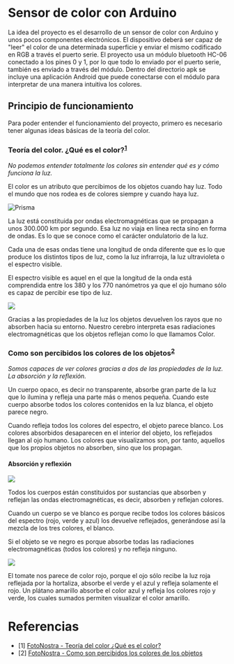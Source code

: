 # Sensor de color con Arduino
La idea del proyecto es el desarrollo de un sensor de color con Arduino y unos pocos componentes electrónicos. El dispositivo deberá ser capaz de "leer" el color de una determinada superficie y enviar el mismo codificado en RGB a través el puerto serie. El proyecto usa un módulo bluetooth HC-06 conectado a los pines 0 y 1, por lo que todo lo enviado por el puerto serie, también es enviado a través del módulo. Dentro del directorio apk se incluye una aplicación Android que puede conectarse con el módulo para interpretar de una manera intuitiva los colores.
## Principio de funcionamiento
Para poder entender el funcionamiento del proyecto, primero es necesario tener algunas ideas básicas de la teoría del color.
### Teoría del color. ¿Qué es el color?<sup>[1](#referencias)</sup>
*No podemos entender totalmente los colores sin entender qué es y cómo funciona la luz.*

El color es un atributo que percibimos de los objetos cuando hay luz. Todo el mundo que nos rodea es de colores siempre y cuando haya luz.

![Prisma](https://www.fotonostra.com/grafico/fotos/teoriacolor.jpg)

La luz está constituida por ondas electromagnéticas que se propagan a unos 300.000 km por segundo. Esa luz no viaja en línea recta sino en forma de ondas. Es lo que se conoce como el carácter ondulatorio de la luz.

Cada una de esas ondas tiene una longitud de onda diferente que es lo que produce los distintos tipos de luz, como la luz infrarroja, la luz ultravioleta o el espectro visible.

El espectro visible es aquel en el que la longitud de la onda está comprendida entre los 380 y los 770 nanómetros ya que el ojo humano sólo es capaz de percibir ese tipo de luz.

![](https://www.fotonostra.com/grafico/fotos/teoriacolor1.jpg)

Gracias a las propiedades de la luz los objetos devuelven los rayos que no absorben hacia su entorno. Nuestro cerebro interpreta esas radiaciones electromagnéticas que los objetos reflejan como lo que llamamos Color.

### Como son percibidos los colores de los objetos<sup>[2](#referencias)<sup>
*Somos capaces de ver colores gracias a dos de las propiedades de la luz. La absorción y la reflexión.*

Un cuerpo opaco, es decir no transparente, absorbe gran parte de la luz que lo ilumina y refleja una parte más o menos pequeña. Cuando este cuerpo absorbe todos los colores contenidos en la luz blanca, el objeto parece negro.

Cuando refleja todos los colores del espectro, el objeto parece blanco. Los colores absorbidos desaparecen en el interior del objeto, los reflejados llegan al ojo humano. Los colores que visualizamos son, por tanto, aquellos que los propios objetos no absorben, sino que los propagan.

#### Absorción y reflexión

![](https://www.fotonostra.com/grafico/fotos/reflexion.jpg)

Todos los cuerpos están constituidos por sustancias que absorben y reflejan las ondas electromagnéticas, es decir, absorben y reflejan colores.

Cuando un cuerpo se ve blanco es porque recibe todos los colores básicos del espectro (rojo, verde y azul) los devuelve reflejados, generándose así la mezcla de los tres colores, el blanco.

Si el objeto se ve negro es porque absorbe todas las radiaciones electromagnéticas (todos los colores) y no refleja ninguno.

![](https://www.fotonostra.com/grafico/fotos/absorcionrojo.jpg)

El tomate nos parece de color rojo, porque el ojo sólo recibe la luz roja reflejada por la hortaliza, absorbe el verde y el azul y refleja solamente el rojo. Un plátano amarillo absorbe el color azul y refleja los colores rojo y verde, los cuales sumados permiten visualizar el color amarillo.

# Referencias

* [1] [FotoNostra - Teoría del color ¿Qué es el color?](https://www.fotonostra.com/grafico/coloresobjetos.htm)
* [2] [FotoNostra - Como son percibidos los colores de los objetos](https://www.fotonostra.com/grafico/coloresobjetos.htm)